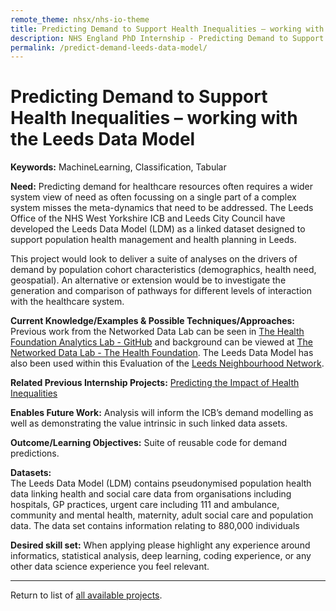 ```yaml
---
remote_theme: nhsx/nhs-io-theme
title: Predicting Demand to Support Health Inequalities – working with the Leeds Data Model
description: NHS England PhD Internship - Predicting Demand to Support Health Inequalities – working with the Leeds Data Model
permalink: /predict-demand-leeds-data-model/
---
```


# Predicting Demand to Support Health Inequalities – working with the Leeds Data Model

**Keywords:** MachineLearning, Classification, Tabular

**Need:** 
Predicting demand for healthcare resources often requires a wider system view of need as often focussing on a single part of a complex system misses the meta-dynamics that need to be addressed.  The Leeds Office of the NHS West Yorkshire ICB and Leeds City Council have developed the Leeds Data Model (LDM) as a linked dataset designed to support population health management and health planning in Leeds. 

This project would look to deliver a suite of analyses on the drivers of demand by population cohort characteristics (demographics, health need, geospatial).  An alternative or extension would be to investigate the generation and comparison of pathways for different levels of interaction with the healthcare system. 

**Current Knowledge/Examples & Possible Techniques/Approaches:**
Previous work from the Networked Data Lab can be seen in [The Health Foundation Analytics Lab - GitHub](https://github.com/HFAnalyticsLab) and background can be viewed at [The Networked Data Lab - The Health Foundation](https://www.health.org.uk/funding-and-partnerships/our-partnerships/the-networked-data-lab).  The Leeds Data Model has also been used within this Evaluation of the [Leeds Neighbourhood Network](https://shura.shu.ac.uk/31740/1/leeds-neighbourhood-networks-contribution-health.pdf).

**Related Previous Internship Projects:** 
[Predicting the Impact of Health Inequalities](https://github.com/nhsx/ESNEFT_diabetes_StephenRicher)

**Enables Future Work:** 
Analysis will inform the ICB’s demand modelling as well as demonstrating the value intrinsic in such linked data assets.    

**Outcome/Learning Objectives:** 
Suite of reusable code for demand predictions.

**Datasets:**  
The Leeds Data Model (LDM) contains pseudonymised population health data linking health and social care data from organisations including hospitals, GP practices, urgent care including 111 and ambulance, community and mental health, maternity, adult social care and population data.  The data set contains information relating to 880,000 individuals 

**Desired skill set:** 
When applying please highlight any experience around informatics, statistical analysis, deep learning, coding experience, or any other data science experience you feel relevant. 

---
Return to list of [all available projects](https://nhsx.github.io/nhsx-internship-projects/).